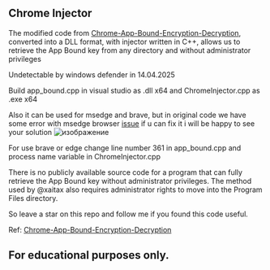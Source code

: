 ## Chrome Injector

The modified code from [Chrome-App-Bound-Encryption-Decryption](https://github.com/xaitax/Chrome-App-Bound-Encryption-Decryption/), converted into a DLL format, with injector written in C++, allows us to retrieve the App Bound key from any directory and without administrator privileges

Undetectable by windows defender in 14.04.2025

Build app_bound.cpp in visual studio as .dll x64 and ChromeInjector.cpp as .exe x64

Also it can be used for msedge and brave, but in original code we have some error with msedge browser [issue](https://github.com/xaitax/Chrome-App-Bound-Encryption-Decryption/issues/10) if u can fix it i will be happy to see your solution 
![изображение](https://github.com/user-attachments/assets/9b16c534-37f7-4d43-b04c-68cf308be1ca)

For use brave or edge change line number 361 in app_bound.cpp and process name variable in ChromeInjector.cpp



There is no publicly available source code for a program that can fully retrieve the App Bound key without administrator privileges. The method used by @xaitax also requires administrator rights to move into the Program Files directory. 

So leave a star on this repo and follow me if you found this code useful.

Ref: [Chrome-App-Bound-Encryption-Decryption](https://github.com/xaitax/Chrome-App-Bound-Encryption-Decryption/)


## For educational purposes only.


